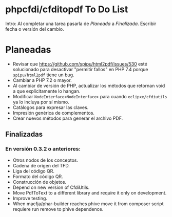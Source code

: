 # phpcfdi/cfditopdf To Do List

Intro: Al completar una tarea pasarla de *Planeada* a *Finalizada*. Escribir fecha o versión del cambio.   

# Planeadas

- Revisar que <https://github.com/spipu/html2pdf/issues/530> esté solucionado para desactivar "permitir fallos"
  en PHP 7.4 porque `spipu/html2pdf` tiene un bug.
- Cambiar a PHP 7.2 o mayor.
- Al cambiar de versión de PHP, actualizar los métodos que retornan void a que explícitamente lo hangan.
- Modificar `NodeInterface<NodeInterface>` para cuando `eclipxe/cfdiutils` ya lo incluya por sí mismo.
- Catálogos para expresar las claves.
- Impresión genérica de complementos.
- Crear nuevos métodos para generar el archivo PDF.

## Finalizadas

### En versión 0.3.2 o anteriores:
 
- Otros nodos de los conceptos.
- Cadena de origen del TFD.
- Liga del código QR.
- Formato del código QR.
- Construcción de objetos.
- Depend on new version of CfdiUtils.
- Move PdfToText to a different library and require it only on development.
- Improve testing.
- When macfja/phar-builder reaches phive move it from composer script requiere run remove to phive dependence.
